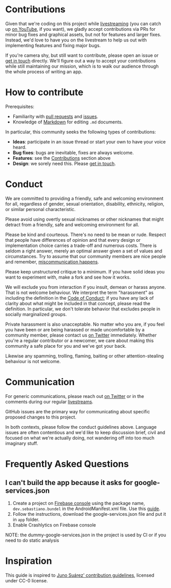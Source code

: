 # Contributions

Given that we're coding on this project while [livestreaming](http://bit.ly/cwi-twitch) (you can catch up [on YouTube](http://bit/ly/cwi-yt),
if you want), we gladly accept contributions via PRs for minor bug fixes and graphical assets, but not for features and larger fixes.
Instead, we'd love to have you on the livestream to help us out with implementing features and fixing major bugs.

If you're camera shy, but still want to contribute, please open an issue or [get in touch](https://twitter.com/codewiththeita) directly.
We'll figure out a way to accept your contributions while still maintaining our mission, which is to walk our audience through the
whole process of writing an app.

# How to contribute

Prerequisites:

- Familiarity with [pull requests](https://help.github.com/articles/using-pull-requests) and [issues](https://guides.github.com/features/issues/).
- Knowledge of [Markdown](https://help.github.com/articles/markdown-basics/) for editing `.md` documents.

In particular, this community seeks the following types of contributions:

- **Ideas**: participate in an issue thread or start your own to have your voice heard.
- **Bug fixes**: bugs are inevitable, fixes are always welcome.
- **Features**: see the [Contributions](#contributions) section above
- **Design**: we sorely need this. Please [get in touch](https://twitter.com/codewiththeita).

# Conduct

We are committed to providing a friendly, safe and welcoming environment for
all, regardless of gender, sexual orientation, disability, ethnicity, religion,
or similar personal characteristic.

Please avoid using overtly sexual nicknames or other nicknames that
might detract from a friendly, safe and welcoming environment for all.

Please be kind and courteous. There's no need to be mean or rude.
Respect that people have differences of opinion and that every design or
implementation choice carries a trade-off and numerous costs. There is seldom
a right answer, merely an optimal answer given a set of values and
circumstances. Try to assume that our community members are nice people
and remember, [miscommunication happens](https://hiddenbrain.org/podcast/why-conversations-go-wrong/).

Please keep unstructured critique to a minimum. If you have solid ideas you
want to experiment with, make a fork and see how it works.

We will exclude you from interaction if you insult, demean or harass anyone.
That is not welcome behaviour. We interpret the term "harassment" as
including the definition in the [Code of Conduct](CODE_OF_CONDUCT.md);
if you have any lack of clarity about what might be included in that concept,
please read the definition. In particular, we don't tolerate behavior that
excludes people in socially marginalized groups.

Private harassment is also unacceptable. No matter who you are, if you feel
you have been or are being harassed or made uncomfortable by a community
member, please contact us [on Twitter](https://twitter.com/codewiththeita)
immediately.
Whether you're a regular contributor or a newcomer, we care about
making this community a safe place for you and we've got your back.

Likewise any spamming, trolling, flaming, baiting or other attention-stealing
behaviour is not welcome.

# Communication

For generic communications, please reach out [on Twitter](https://twitter.com/codewiththeita)
or in the comments during our regular [livestreams](http://bit.ly/cwi-twitch).

GitHub issues are the primary way for communicating about specific proposed
changes to this project.

In both contexts, please follow the conduct guidelines above. Language issues
are often contentious and we'd like to keep discussion brief, civil and focused
on what we're actually doing, not wandering off into too much imaginary stuff.

# Frequently Asked Questions

## I can't build the app because it asks for google-services.json

1. Create a project on [Firebase console](https://console.firebase.google.com/) using the package name, `dev.sebastiano.bundel` in the AndroidManifest.xml file. Use this [guide](https://firebase.google.com/docs/android/setup).
1. Follow the instructions, download the google-services.json file and put it in `app` folder.
1. Enable Crashlytics on Firebase console

NOTE: the dummy-google-services.json in the project is used by CI or if you need to do static analysis

# Inspiration
This guide is inspired to [Juno Suárez' contribution guidelines](https://github.com/junosuarez/CONTRIBUTING.md/blob/master/CONTRIBUTING.md),
licensed under CC-0 license.
